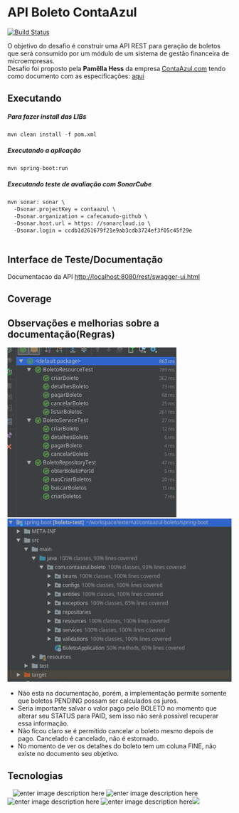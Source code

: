<h1 id="api-boleto-contaazul">API Boleto ContaAzul</h1>

<a href="https://travis-ci.com/Cafecanudo/contaazul-boleto"><img src="https://travis-ci.com/Cafecanudo/contaazul-boleto.svg?branch=master" alt="Build Status"></a>

<p>O objetivo do desafio é construir uma API REST para geração de boletos que será consumido por um módulo de um sistema de gestão financeira de microempresas.<br>
Desafio foi proposto pela <strong>Pamêlla Hess</strong> da empresa <a href="https://contaazul.com/">ContaAzul.com</a> tendo como documento com as especificações: <a href="https://drive.google.com/file/d/1DvjRBTvnHwlUOoNBwAsvoRF6aKqYm7pP/view">aqui</a></p>
<h2 id="executando">Executando</h2>
<h5 id="para-fazer-install-das-libs">Para fazer install das LIBs</h5>
<pre><code>mvn clean install -f pom.xml 
</code></pre>
<h5 id="executando-a-aplicação">Executando a aplicação</h5>
<pre><code>mvn spring-boot:run
</code></pre>

<h5 id="executando-a-aplicação">Executando teste de avaliação com SonarCube</h5>
<pre>
<code>mvn sonar: sonar \
  -Dsonar.projectKey = contaazul \
  -Dsonar.organization = cafecanudo-github \
  -Dsonar.host.url = https: //sonarcloud.io \
  -Dsonar.login = ccdb1d261679f21e9ab3cdb3724ef3f05c45f29e
</code>
</pre>






<h2 id="interface-de-testedocumentação">Interface de Teste/Documentação</h2>
<p>Documentacao da API <a href="http://localhost:8080/rest/swagger-ui.html">http://localhost:8080/rest/swagger-ui.html</a></p>
<h2 id="coverage">Coverage</h2>
<h2 id="observações-e-melhorias-sobre-a-documentaçãoregras">Observações e melhorias sobre a documentação(Regras)</h2>
<p>
  <img src="images/unidade-test.png">
<img src="images/coverage.png">
</p>
<ul>
<li>Não esta na documentação, porém, a implementação permite somente que boletos PENDING possam ser calculados os juros.</li>
<li>Seria importante salvar o valor pago pelo BOLETO no momento que alterar seu STATUS para PAID, sem isso não será possível recuperar essa informação.</li>
<li>Não ficou claro se é permitido cancelar o boleto mesmo depois de pago. Cancelado é cancelado, não é estornado.</li>
<li>No momento de ver os detalhes do boleto tem um coluna FINE, não existe no documento seu objetivo.</li>
</ul>
<h2 id="tecnologias">Tecnologias</h2>
<p><img src="https://pbs.twimg.com/media/DU7GUGCV4AAf90X.jpg" alt="" width="200">    <img src="https://blogs.plos.org/tech/files/2018/03/swagger_logo2-690x244.png" alt="" width="200">    <img src="https://avatars2.githubusercontent.com/u/11459762?s=280&amp;v=4" alt="" width="70">  <img src="https://miro.medium.com/max/1400/1*AiTBjfsoj3emarTpaeNgKQ.png" alt="enter image description here" width="200">  <img src="http://hibernate.org/images/hibernate-logo.svg" alt="enter image description here" width="200"> <img src="https://i2.wp.com/www.codeatest.com/wp-content/uploads/2016/11/mockito-logo.png" alt="enter image description here" width="200"> <img src="https://engenharia.elo7.com.br/images/travis-build-stages-1.png" alt="enter image description here" width="200"><img 
src="https://www.sonarsource.com/assets/sonarsource-black-logo-05ca896462d08cc54739bf42e27c778071bdd67301041e4ebcc9206635fe1922.svg" width="200"/></p>

